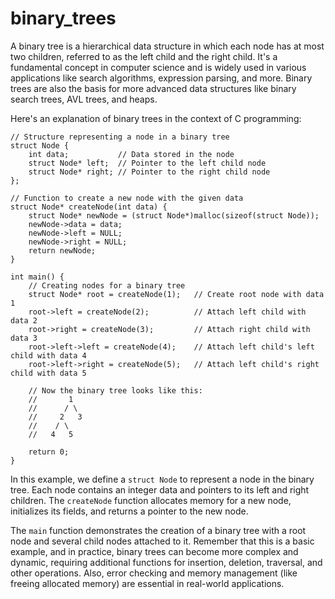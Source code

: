 # binary_trees

A binary tree is a hierarchical data structure in which each node has at most two children, referred to as the left
child and the right child. It's a fundamental concept in computer science and is widely used in various applications
like search algorithms, expression parsing, and more. Binary trees are also the basis for more advanced data structures
like binary search trees, AVL trees, and heaps.

Here's an explanation of binary trees in the context of C programming:

```
// Structure representing a node in a binary tree
struct Node {
    int data;           // Data stored in the node
    struct Node* left;  // Pointer to the left child node
    struct Node* right; // Pointer to the right child node
};

// Function to create a new node with the given data
struct Node* createNode(int data) {
    struct Node* newNode = (struct Node*)malloc(sizeof(struct Node));
    newNode->data = data;
    newNode->left = NULL;
    newNode->right = NULL;
    return newNode;
}

int main() {
    // Creating nodes for a binary tree
    struct Node* root = createNode(1);   // Create root node with data 1
    root->left = createNode(2);          // Attach left child with data 2
    root->right = createNode(3);         // Attach right child with data 3
    root->left->left = createNode(4);    // Attach left child's left child with data 4
    root->left->right = createNode(5);   // Attach left child's right child with data 5

    // Now the binary tree looks like this:
    //       1
    //      / \
    //     2   3
    //    / \
    //   4   5

    return 0;
}
```
In this example, we define a `struct Node` to represent a node in the binary tree. Each node contains an integer data
and pointers to its left and right children. The `createNode` function allocates memory for a new node, initializes its
fields, and returns a pointer to the new node.

The `main` function demonstrates the creation of a binary tree with a root node and several child nodes attached to it.
Remember that this is a basic example, and in practice, binary trees can become more complex and dynamic, requiring
additional functions for insertion, deletion, traversal, and other operations. Also, error checking and memory
management (like freeing allocated memory) are essential in real-world applications.
